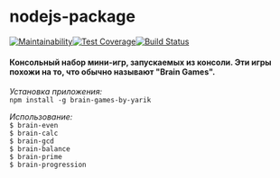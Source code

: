 # nodejs-package

[![Maintainability](https://api.codeclimate.com/v1/badges/6c33da8ba1178f2d34c8/maintainability)](https://codeclimate.com/github/koshkarik/project-lvl1-s216/maintainability)[![Test Coverage](https://api.codeclimate.com/v1/badges/6c33da8ba1178f2d34c8/test_coverage)](https://codeclimate.com/github/koshkarik/project-lvl1-s216/test_coverage)[![Build Status](https://travis-ci.org/koshkarik/project-lvl1-s216.svg?branch=master)](https://travis-ci.org/koshkarik/project-lvl1-s216)

#### Консольный набор мини-игр, запускаемых из консоли. Эти игры похожи на то, что обычно называют "Brain Games".  

*Установка приложения:*  
`npm install -g brain-games-by-yarik`  

*Использование:*  
`$ brain-even`  
`$ brain-calc`  
`$ brain-gcd`  
`$ brain-balance`  
`$ brain-prime`  
`$ brain-progression`

